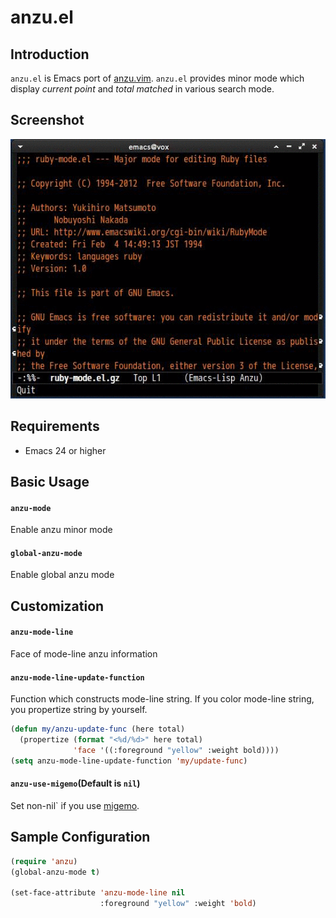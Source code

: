 # anzu.el

## Introduction

`anzu.el` is Emacs port of [anzu.vim](https://github.com/osyo-manga/vim-anzu).
`anzu.el` provides minor mode which display *current point* and *total matched*
in various search mode.


## Screenshot

![anzu.gif](image/anzu.gif)


## Requirements

* Emacs 24 or higher


## Basic Usage

#### `anzu-mode`

Enable anzu minor mode

#### `global-anzu-mode`

Enable global anzu mode

## Customization

#### `anzu-mode-line`

Face of mode-line anzu information

#### `anzu-mode-line-update-function`

Function which constructs mode-line string. If you color mode-line string,
you propertize string by yourself.

```lisp
(defun my/anzu-update-func (here total)
  (propertize (format "<%d/%d>" here total)
              'face '((:foreground "yellow" :weight bold))))
(setq anzu-mode-line-update-function 'my/update-func)
```

#### `anzu-use-migemo`(Default is `nil`)

Set non-nil` if you use [migemo](https://github.com/emacs-jp/migemo).


## Sample Configuration

```lisp
(require 'anzu)
(global-anzu-mode t)

(set-face-attribute 'anzu-mode-line nil
                    :foreground "yellow" :weight 'bold)
```
